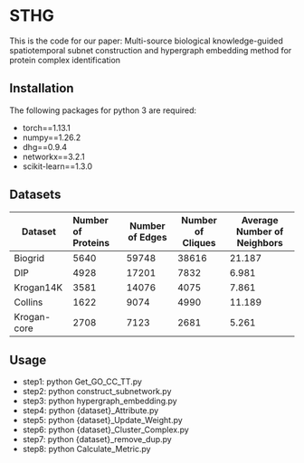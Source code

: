 STHG
====
This is the code for our paper: Multi-source biological knowledge-guided spatiotemporal subnet construction and hypergraph embedding method for protein complex identification

Installation
------------
The following packages for python 3 are required:  

- torch==1.13.1
- numpy==1.26.2
- dhg==0.9.4
- networkx==3.2.1
- scikit-learn==1.3.0

## Datasets

| Dataset     | Number of Proteins | Number of Edges | Number of Cliques | Average Number of Neighbors |
| ----------- | :----------------- | --------------- | ----------------- | --------------------------- |
| Biogrid     | 5640               | 59748           | 38616             | 21.187                      |
| DIP         | 4928               | 17201           | 7832              | 6.981                       |
| Krogan14K   | 3581               | 14076           | 4075              | 7.861                       |
| Collins     | 1622               | 9074            | 4990              | 11.189                      |
| Krogan-core | 2708               | 7123            | 2681              | 5.261                       |

Usage
------------

- step1: python Get_GO_CC_TT.py
- step2: python construct_subnetwork.py
- step3: python hypergraph_embedding.py
- step4: python {dataset}_Attribute.py
- step5: python {dataset}_Update_Weight.py
- step6: python {dataset}_Cluster_Complex.py
- step7: python {dataset}_remove_dup.py
- step8: python Calculate_Metric.py

